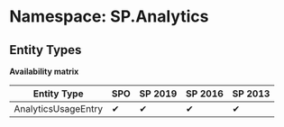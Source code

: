 # Namespace: SP.Analytics
## Entity Types

**Availability matrix**

Entity Type | SPO | SP 2019 | SP 2016 | SP 2013
----------|-----|---------|---------|--------
AnalyticsUsageEntry | ✔ | ✔ | ✔ | ✔
